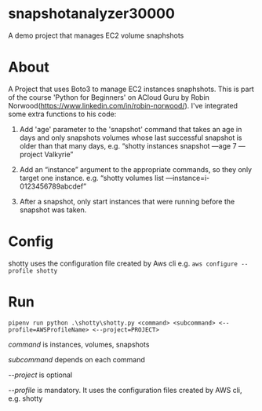 # snapshotanalyzer30000
A demo project that manages EC2 volume snaphshots

# About
A Project that uses Boto3 to manage EC2 instances snaphshots. This is part of the course 'Python for Beginners' on ACloud Guru by Robin Norwood(https://www.linkedin.com/in/robin-norwood/). 
I've integrated some extra functions to his code:

1. Add 'age' parameter to the 'snapshot' command that takes an age in days and only snapshots volumes whose last successful snapshot is older than that many days, e.g. “shotty instances snapshot —age 7 —project Valkyrie” 

2. Add an “instance” argument to the appropriate commands, so they only target one instance. e.g. “shotty volumes list —instance=i-0123456789abcdef” 

3. After a snapshot, only start instances that were running before the snapshot was taken.

# Config
shotty uses the configuration file created by Aws cli e.g.
`aws configure --profile shotty`

# Run
`pipenv run python .\shotty\shotty.py <command> <subcommand> <--profile=AWSProfileName> <--project=PROJECT> `

*command* is instances, volumes, snapshots

*subcommand* depends on each command

*--project* is optional

*--profile* is mandatory. It uses the configuration files created by AWS cli, e.g. shotty
